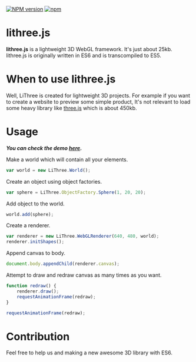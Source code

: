 [![NPM version](http://img.shields.io/npm/v/lithree.js.svg?style=flat)](https://www.npmjs.org/package/lithree.js) [![npm](https://img.shields.io/npm/l/lithree.js.svg?style=flat)](http://mohebifar.mit-license.org/)

# lithree.js
**lithree.js** is a lightweight 3D WebGL framework. It's just about 25kb. lithree.js is originally written in ES6 and is transcompiled to ES5.

# When to use lithree.js
Well, LiThree is created for lightweight 3D projects. For example if you want to create a website to preview some simple product, It's not relevant to load some heavy library like [three.js](https://github.com/mrdoob/three.js) which is about 450kb.

# Usage

***You can check the demo [here](http://dev.mohebifar.com/chemistry/molcanvas.js/examples/).***

Make a world which will contain all your elements.

```js
var world = new LiThree.World();
```

Create an object using object factories.

```js
var sphere = LiThree.ObjectFactory.Sphere(1, 20, 20);
```

Add object to the world.

```js
world.add(sphere);
```

Create a renderer.

```js
var renderer = new LiThree.WebGLRenderer(640, 480, world);
renderer.initShapes();
```

Append canvas to body.

```js
document.body.appendChild(renderer.canvas);
```

Attempt to draw and redraw canvas as many times as you want.

```js
function redraw() {
    renderer.draw();
    requestAnimationFrame(redraw);
}

requestAnimationFrame(redraw);
```

# Contribution
Feel free to help us and making a new awesome 3D library with ES6.
